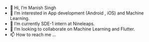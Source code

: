 - 👋 Hi, I’m Manish Singh
- 👀 I’m interested in App development (Android , iOS) and Machine Learning.
- 🌱 I’m currently SDE-1 intern at Nineleaps.
- 💞️ I’m looking to collaborate on Machine Learning and Flutter.
- 📫 How to reach me ...

<!---
manishsinghgithub/manishsinghgithub is a ✨ special ✨ repository because its `README.md` (this file) appears on your GitHub profile.
You can click the Preview link to take a look at your changes.
--->
